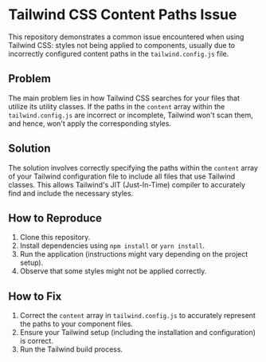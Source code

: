 # Tailwind CSS Content Paths Issue

This repository demonstrates a common issue encountered when using Tailwind CSS: styles not being applied to components, usually due to incorrectly configured content paths in the `tailwind.config.js` file.

## Problem

The main problem lies in how Tailwind CSS searches for your files that utilize its utility classes. If the paths in the `content` array within the `tailwind.config.js` are incorrect or incomplete, Tailwind won't scan them, and hence, won't apply the corresponding styles.

## Solution

The solution involves correctly specifying the paths within the `content` array of your Tailwind configuration file to include all files that use Tailwind classes. This allows Tailwind's JIT (Just-In-Time) compiler to accurately find and include the necessary styles.

## How to Reproduce

1. Clone this repository.
2. Install dependencies using `npm install` or `yarn install`.
3. Run the application (instructions might vary depending on the project setup).
4. Observe that some styles might not be applied correctly.

## How to Fix

1. Correct the `content` array in `tailwind.config.js` to accurately represent the paths to your component files. 
2. Ensure your Tailwind setup (including the installation and configuration) is correct.
3. Run the Tailwind build process.